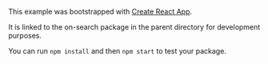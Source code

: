This example was bootstrapped with [Create React App](https://github.com/facebook/create-react-app).

It is linked to the on-search package in the parent directory for development purposes.

You can run `npm install` and then `npm start` to test your package.
